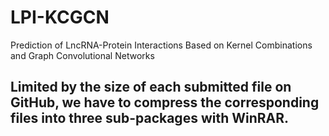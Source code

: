 # LPI-KCGCN
Prediction of LncRNA-Protein Interactions Based on Kernel Combinations and Graph Convolutional Networks
## Limited by the size of each submitted file on GitHub, we have to compress the corresponding files into three sub-packages with WinRAR.
